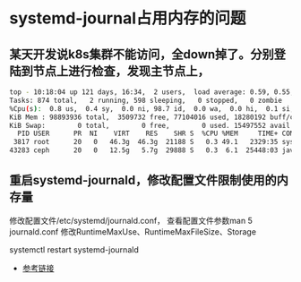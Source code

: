 # systemd-journal占用内存的问题
## 某天开发说k8s集群不能访问，全down掉了。分别登陆到节点上进行检查，发现主节点上，
```bash
top - 10:18:04 up 121 days, 16:34,  2 users,  load average: 0.59, 0.55, 0.50
Tasks: 874 total,   2 running, 598 sleeping,   0 stopped,   0 zombie
%Cpu(s):  0.8 us,  0.4 sy,  0.0 ni, 98.7 id,  0.0 wa,  0.0 hi,  0.1 si,  0.0 st
KiB Mem : 98893936 total,  3509732 free, 77104016 used, 18280192 buff/cache
KiB Swap:        0 total,        0 free,        0 used. 15497552 avail Mem 
  PID USER      PR  NI    VIRT    RES    SHR S  %CPU %MEM     TIME+ COMMAND                                                            
 3817 root      20   0   46.3g  46.3g  21188 S   0.3 49.1   2329:35 systemd-journal                                                    
43283 ceph      20   0   12.5g   5.7g  29888 S   0.3  6.1  25448:03 java
```
## 重启systemd-journald，修改配置文件限制使用的内存量
修改配置文件/etc/systemd/journald.conf，
查看配置文件参数man 5 journald.conf
修改RuntimeMaxUse、RuntimeMaxFileSize、Storage

systemctl restart systemd-journald

- [参考链接](https://blog.steamedfish.org/posts/2019/06/systemd-journal-%E5%8D%A0%E7%94%A8%E5%86%85%E5%AD%98%E7%9A%84%E9%97%AE%E9%A2%98/)